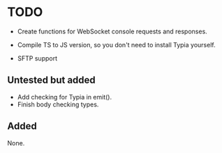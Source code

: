 # TODO

- Create functions for WebSocket console requests and responses.
- Compile TS to JS version, so you don't need to install Typia yourself.

- SFTP support

## Untested but added

- Add checking for Typia in emit().
- Finish body checking types.

## Added

None.
